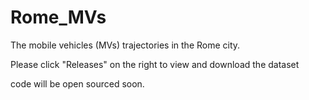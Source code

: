 # Rome_MVs
The mobile vehicles (MVs) trajectories in the Rome city.

Please click "Releases" on the right to view and download the dataset

code will be open sourced soon.
